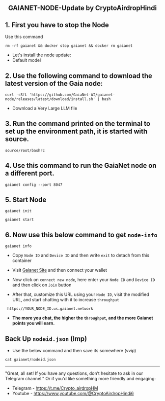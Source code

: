 <h2 align=center>GAIANET-NODE-Update by CryptoAirdropHindi</h2>

## 1. First you have to stop the Node

Use this command
```
rm -rf gaianet && docker stop gaianet && docker rm gaianet
```

- Let's install the node update:
- Default model
## 2. Use the following command to download the latest version of the Gaia node:
```
curl -sSfL 'https://github.com/GaiaNet-AI/gaianet-node/releases/latest/download/install.sh' | bash
```
- Download a Very Large LLM file

## 3. Run the command printed on the terminal to set up the environment path, it is started with source.
```
source/root/bashrc
```
## 4. Use this command to run the GaiaNet node on a different port.
```
gaianet config --port 8047
```
## 5. Start Node
```
gaianet init
```
```
gaianet start
```
## 6. Now use this below command to get `node-info`
```
gaianet info
```
- Copy `Node ID` and `Device ID` and then write `exit` to detach from this container
- Visit [Gaianet Site](https://www.gaianet.ai/setting/nodes) and then connect your wallet

- Now click on `connect new node`, here enter your `Node ID` and `Device ID` and then click on `Join` button
- After that, customize this URL using your `Node ID`, visit the modified URL, and start chatting with it to increase `throughput`
```
 https://YOUR_NODE_ID.us.gaianet.network
```
- **The more you chat, the higher the `throughput`, and the more Gaianet points you will earn.**
## Back Up `nodeid.json` (Imp)
- Use the below command and then save its somewhere (vvip)
```
cat gaianet/nodeid.json 
```

---
"Great, all set! If you have any questions, don’t hesitate to ask in our Telegram channel."
Or if you'd like something more friendly and engaging:
- Telegram - https://t.me/Crypto_airdropHM
- Youtube - https://www.youtube.com/@CryptoAirdropHindi6
